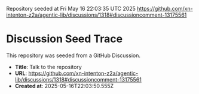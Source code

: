 Repository seeded at Fri May 16 22:03:35 UTC 2025
https://github.com/xn-intenton-z2a/agentic-lib/discussions/1318#discussioncomment-13175561

# Discussion Seed Trace

This repository was seeded from a GitHub Discussion.

- **Title**: Talk to the repository
- **URL**: https://github.com/xn-intenton-z2a/agentic-lib/discussions/1318#discussioncomment-13175561
- **Created at**: 2025-05-16T22:03:50.555Z
